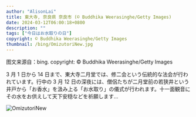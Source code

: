 ```yaml
---
author: "AlisonLai"
title: 東大寺, 奈良県 奈良市 (© Buddhika Weerasinghe/Getty Images)
date: 2024-03-12T06:00:18+0800
description: ""
tags: ["今日はお水取りの日"]
copyright: © Buddhika Weerasinghe/Getty Images
thumbnail: /bing/OmizutoriNew.jpg
---
```

图文来源自：bing.  copyright: © Buddhika Weerasinghe/Getty Images

3 月 1 日から 14 日まで、東大寺二月堂では、修二会という伝統的な法会が行われています。行中の 3 月 12 日の深夜には、僧侶たちが二月堂前の若狭井という井戸から「お香水」を汲み上る「お水取り」の儀式が行われます。十一面観音にその水をお供えして天下安穏などを祈願します…

![OmizutoriNew](/bing/OmizutoriNew.jpg)
